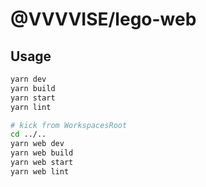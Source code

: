 # @VVVVISE/lego-web

## Usage
```sh
yarn dev
yarn build
yarn start
yarn lint

# kick from WorkspacesRoot
cd ../..
yarn web dev
yarn web build
yarn web start
yarn web lint
```
